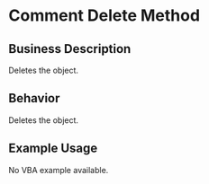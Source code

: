 # Comment Delete Method

## Business Description
Deletes the object.

## Behavior
Deletes the object.

## Example Usage
No VBA example available.